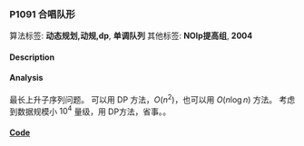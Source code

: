 ### P1091 合唱队形

算法标签: **动态规划,动规,dp**, **单调队列**
其他标签: **NOIp提高组**, **2004**


#### Description

#### Analysis

最长上升子序列问题。 可以用 DP 方法，$O(n^2)$，也可以用 $O(n\log n)$ 方法。 考虑到数据规模小 $10^4$ 量级，用 DP方法，省事。。

#### [Code](../cpp/p1091.cpp) 

